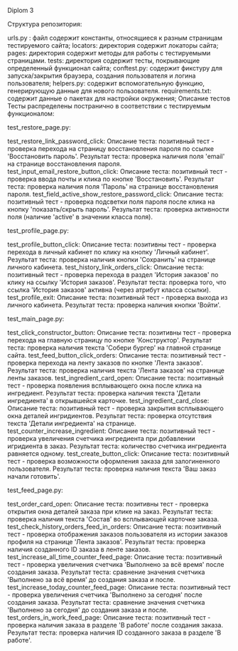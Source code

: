 Diplom 3

Структура репозитория:

urls.py : файл содержит константы, относящиеся к разным страницам тестируемого сайта;
locators: директория содержит локаторы сайта;
pages: директория содержит методы для работы с тестируемыми страницами.
tests: директория содержит тесты, покрывающие определенный функционал сайта;
conftest.py: содержит фикстуру для запуска/закрытия браузера, создания пользователя и логина пользователя;
helpers.py: содержит вспомогательную функцию, генерирующую данные для нового пользователя.
requirements.txt: содержит данные о пакетах для настройки окружения;
Описание тестов
Тесты распределены постранично в соответствии с тестируемым функционалом:

test_restore_page.py:

test_restore_link_password_click:
Описание теста: позитивный тест - проверка перехода на страницу восстановления пароля по ссылке 'Восстановить пароль'.
Результат теста: проверка наличия поля 'email' на странице восстановления пароля.
test_input_email_restore_button_click:
Описание теста: позитивный тест - проверка ввода почты и клика по кнопке 'Восстановить'.
Результат теста: проверка наличия поля 'Пароль' на странице восстановления пароля.
test_field_active_show_restore_password_click:
Описание теста: позитивный тест - проверка подсветки поля пароля после клика на кнопку 'показать/скрыть пароль'.
Результат теста: проверка активности поля (наличие 'active' в значении класса поля).

test_profile_page.py:

test_profile_button_click:
Описание теста: позитивны тест - проверка перехода в личный кабинет по клику на кнопку 'Личный кабинет'.
Результат теста: проверка наличия кнопки 'Сохранить' на странице личного кабинета.
test_history_link_orders_click:
Описание теста: позитивный тест - проверка перехода в раздел 'История заказов' по клику на ссылку 'История заказов'.
Результат теста: проверка того, что ссылка 'История заказов' активна (через атрибут класса ссылки).
test_profile_exit:
Описание теста: позитивный тест - проверка выхода из личного кабинета.
Результат теста: проверка наличия кнопки 'Войти'.

test_main_page.py:

test_click_constructor_button:
Описание теста: позитивны тест - проверка перехода на главную страницу по кнопке 'Конструктор'.
Результат теста: проверка наличия текста 'Собери бургер' на главной странице сайта.
test_feed_button_click_orders:
Описание теста: позитивный тест - проверка перехода на ленту заказов по кнопке 'Лента заказов'.
Результат теста: проверка наличия текста 'Лента заказов' на странице ленты заказов.
test_ingredient_card_open:
Описание теста: позитивный тест - проверка появления всплывающего окна после клика на ингредиент.
Результат теста: проверка наличия текста 'Детали ингредиента' в открывшейся карточке.
test_ingredient_card_close:
Описание теста: позитивный тест - проверка закрытия всплывающего окна деталей ингридиентов.
Результат теста: проверка отсутствия текста 'Детали ингредиента' на странице.
test_counter_increase_ingredient:
Описание теста: позитивный тест - проверка увеличения счетчика ингредиента при добавлении игридиента в заказ.
Результат теста: количество счетчика ингредиента равняется одному.
test_create_button_click:
Описание теста: позитивный тест - проверка возможности оформления заказа для залогиненного пользователя.
Результат теста: проверка наличия текста 'Ваш заказ начали готовить'.

test_feed_page.py:

test_order_card_open:
Описание теста: позитивны тест - проверка открытия окна деталей заказа при клике на заказ.
Результат теста: проверка наличия текста 'Состав' во всплывающей карточке заказа.
test_check_history_orders_feed_in_orders:
Описание теста: позитивный тест - проверка отображения заказов пользователя из истории заказов профиля на странице 'Лента заказов'.
Результат теста: проверка наличия созданного ID заказа в ленте заказов.
test_increase_all_time_counter_feed_page:
Описание теста: позитивный тест - проверка увеличения счетчика 'Выполнено за всё время' после создания заказа.
Результат теста: сравнение значения счетчика 'Выполнено за всё время' до создания заказа и после.
test_increase_today_counter_feed_page:
Описание теста: позитивный тест - проверка увеличения счетчика 'Выполнено за сегодня' после создания заказа.
Результат теста: сравнение значения счетчика 'Выполнено за сегодня' до создания заказа и после.
test_orders_in_work_feed_page:
Описание теста: позитивный тест - проверка наличия заказа в разделе 'В работе' после создания заказа.
Результат теста: проверка наличия ID созданного заказа в разделе 'В работе'.